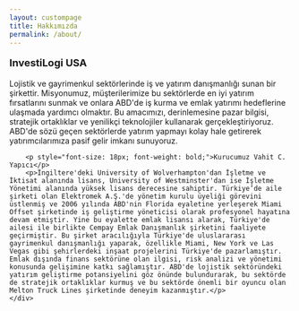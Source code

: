 ```yaml
---
layout: custompage
title: Hakkımızda
permalink: /about/
---
```


<html>
<head>
    <title>InvestiLogi USA</title>
</head>
<body>
    <div>
        <p style="font-size: 18px; font-weight: bold;">InvestiLogi USA</p>
        <p>Lojistik ve gayrimenkul sektörlerinde iş ve yatırım danışmanlığı sunan bir şirkettir. Misyonumuz, müşterilerimize bu sektörlerde en iyi yatırım fırsatlarını sunmak ve onlara ABD'de iş kurma ve emlak yatırımı hedeflerine ulaşmada yardımcı olmaktır. Bu amacımızı, derinlemesine pazar bilgisi, stratejik ortaklıklar ve yenilikçi teknolojiler kullanarak gerçekleştiriyoruz. ABD'de sözü geçen sektörlerde yatırım yapmayı kolay hale getirerek yatırımcılarımıza pasif gelir imkanı sunuyoruz.</p>

        <p style="font-size: 18px; font-weight: bold;">Kurucumuz Vahit C. Yapıcı</p>
        <p>İngiltere'deki University of Wolverhampton'dan İşletme ve İktisat alanında lisans, University of Westminster'dan ise İşletme Yönetimi alanında yüksek lisans derecesine sahiptir. Türkiye’de aile şirketi olan Elektromek A.Ş.'de yönetim kurulu üyeliği görevini üstlenmiş ve 2006 yılında ABD'nin Florida eyaletine yerleşerek Miami Offset şirketinde iş geliştirme yöneticisi olarak profesyonel hayatına devam etmiştir. Yine bu eyalette emlak lisansı alarak, Türkiye'de ailesi ile birlikte Cempay Emlak Danışmanlık şirketini faaliyete geçirmiştir. Bu şirket aracılığıyla Türkiye'de uluslararası gayrimenkul danışmanlığı yaparak, özellikle Miami, New York ve Las Vegas gibi şehirlerdeki inşaat projelerini Türkiye'de pazarlamıştır. Emlak dışında finans sektörüne olan ilgisi, risk analizi ve yönetimi konusunda gelişimine katkı sağlamıştır. ABD'de lojistik sektöründeki yatırım geliştirme potansiyelini göz önünde bulundurarak, bu sektörde de stratejik ortaklıklar kurmuş ve bu sektörde önemli bir oyuncu olan Melton Truck Lines şirketinde deneyim kazanmıştır.</p>
    </div>
</body>
